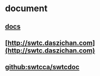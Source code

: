 # document

## [docs](../../)

## [http://swtc.daszichan.com](http://swtc.daszichan.com)

## [github:swtcca/swtcdoc](https://github.com/swtcca/swtcdoc)
